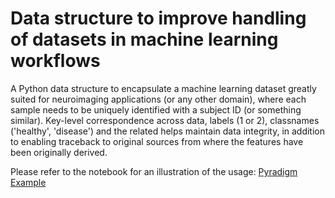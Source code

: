 # Data structure to improve handling of datasets in machine learning workflows


A Python data structure to encapsulate a machine learning dataset greatly suited for neuroimaging applications (or any other domain), where each sample needs to be uniquely identified with a subject ID (or something similar). Key-level correspondence across data, labels (1 or 2), classnames ('healthy', 'disease') and the related helps maintain data integrity, in addition to enabling traceback to original sources from where the features have been originally derived.

Please refer to the notebook for an illustration of the usage: [Pyradigm Example](PyradigmExample.ipynb)
